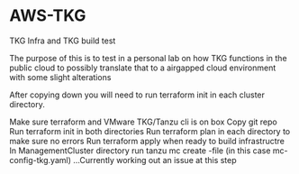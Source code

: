 # AWS-TKG
TKG Infra and TKG build test

The purpose of this is to test in a personal lab on how TKG functions in the public cloud to possibly translate that to a airgapped cloud environment
with some slight alterations


After copying down you will need to run terraform init in each cluster directory.

Make sure terraform and VMware TKG/Tanzu cli is on box
Copy git repo
Run terraform init in both directories
Run terraform plan in each directory to make sure no errors
Run terraform apply when ready to build infrastructre
In ManagementCluster directory run tanzu mc create -file <path to file> (in this case mc-config-tkg.yaml)
...Currently working out an issue at this step

